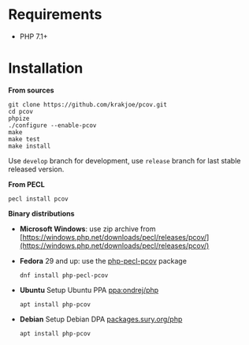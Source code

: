Requirements
============

  * PHP 7.1+

Installation
============

**From sources**

    git clone https://github.com/krakjoe/pcov.git
    cd pcov
    phpize
    ./configure --enable-pcov
    make
    make test
    make install

Use `develop` branch for development, use `release` branch for last stable released version.

**From PECL**

    pecl install pcov

**Binary distributions**

  * **Microsoft Windows**: use zip archive from [https://windows.php.net/downloads/pecl/releases/pcov/](https://windows.php.net/downloads/pecl/releases/pcov/)

  * **Fedora** 29 and up: use the [php-pecl-pcov](https://apps.fedoraproject.org/packages/php-pecl-pcov) package

    `dnf install php-pecl-pcov`

* **Ubuntu** Setup Ubuntu PPA [ppa:ondrej/php](https://launchpad.net/~ondrej/+archive/ubuntu/php/)

    `apt install php-pcov`

* **Debian** Setup Debian DPA [packages.sury.org/php](https://packages.sury.org/php/) 

    `apt install php-pcov`
